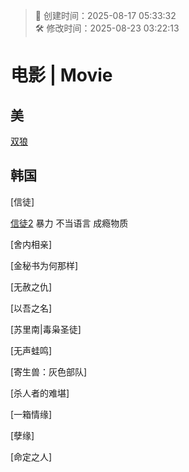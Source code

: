 <!-- timestamp inserted -->
> 📄 创建时间：2025-08-17 05:33:32  
> 🛠️ 修改时间：2025-08-23 03:22:13

# 电影 | Movie
## 美

[双狼](one.md)


## 韩国

[信徒]

[信徒2](two.md)  暴力 不当语言 成瘾物质


[舍内相亲]

[金秘书为何那样]

[无赦之仇]

[以吾之名]

[苏里南|毒枭圣徒]

[无声蛙鸣]

[寄生兽：灰色部队]

[杀人者的难堪]

[一箱情缘]

[孽缘]

[命定之人]


